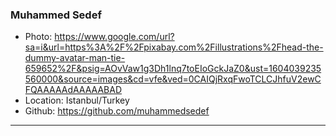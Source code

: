 ### Muhammed Sedef
- Photo: https://www.google.com/url?sa=i&url=https%3A%2F%2Fpixabay.com%2Fillustrations%2Fhead-the-dummy-avatar-man-tie-659652%2F&psig=AOvVaw1g3Dh1lnq7toEIoGckJaZ0&ust=1604039235560000&source=images&cd=vfe&ved=0CAIQjRxqFwoTCLCJhfuV2ewCFQAAAAAdAAAAABAD
- Location: Istanbul/Turkey
- Github: https://github.com/muhammedsedef
***
